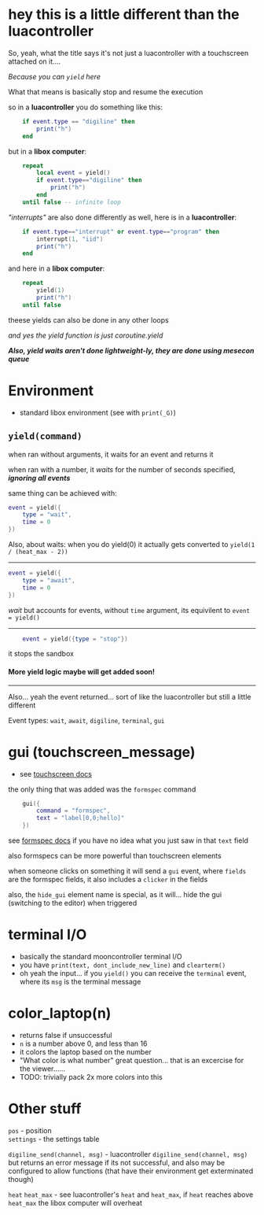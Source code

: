 # hey this is a little different than the luacontroller

So, yeah, what the title says it's not just a luacontroller with a touchscreen attached on it....

*Because you can `yield` here*

What that means is basically stop and resume the execution

so in a **luacontroller** you do something like this:

```lua
    if event.type == "digiline" then
        print("h")
    end
```

but in a **libox computer**:
```lua
    repeat
        local event = yield()
        if event.type=="digiline" then
            print("h")
        end
    until false -- infinite loop
```


*"interrupts"* are also done differently as well, here is in a **luacontroller**:

```lua
    if event.type=="interrupt" or event.type=="program" then
        interrupt(1, "iid")
        print("h")
    end
```

and here in a **libox computer**:

```lua
    repeat
        yield(1)
        print("h")
    until false
```

theese yields can also be done in any other loops

*and yes the yield function is just coroutine.yield*

***Also, yield waits aren't done lightweight-ly, they are done using mesecon queue***

# Environment
- standard libox environment (see with `print(_G)`)

## `yield(command)`
when ran without arguments, it waits for an event and returns it

when ran with a number, it *waits* for the number of seconds specified, ***ignoring all events***

same thing can be achieved with:
```lua
event = yield({
    type = "wait",
    time = 0
})
```


Also, about waits: when you do yield(0) it actually gets converted to `yield(1 / (heat_max - 2))`

<hr>

```lua
event = yield({
    type = "await",
    time = 0
})
```
*wait* but accounts for events, without `time` argument, its equivilent to `event = yield()`
<hr>

```lua
    event = yield({type = "stop"})
```
it stops the sandbox

#### More yield logic maybe will get added soon!

<hr>

Also... yeah the event returned...
sort of like the luacontroller but still a little different

Event types: `wait`, `await`, `digiline`, `terminal`, `gui`

# gui (touchscreen_message)
- see [touchscreen docs](https://github.com/mt-mods/digistuff/blob/master/docs/touchscreen.md)

the only thing that was added was the `formspec` command
```lua
    gui({
        command = "formspec",
        text = "label[0,0;hello]"
    })
```
see [formspec docs](https://api.minetest.net/formspec/) if you have no idea what you just saw in that `text` field  

also formspecs can be more powerful than touchscreen elements

when someone clicks on something it will send a `gui` event, where `fields` are the formspec fields, it also includes a `clicker` in the fields

also, the `hide_gui` element name is special, as it will... hide the gui (switching to the editor) when triggered

# terminal I/O
- basically the standard mooncontroller terminal I/O
- you have `print(text, dont_include_new_line)` and `clearterm()`
- oh yeah the input... if you `yield()` you can receive the `terminal` event, where its `msg` is the terminal message

# color_laptop(n)
- returns false if unsuccessful
- `n` is a number above 0, and less than 16
- it colors the laptop based on the number
- "What color is what number" great question... that is an excercise for the viewer......
- TODO: trivially pack 2x more colors into this

# Other stuff
`pos` - position  
`settings` - the settings table  

`digiline_send(channel, msg)` - luacontroller `digiline_send(channel, msg)` but returns an error message if its not successful, and also may be configured to allow functions (that have their environment get exterminated though)  

`heat` `heat_max` - see luacontroller's `heat` and `heat_max`, if `heat` reaches above `heat_max` the libox computer will overheat